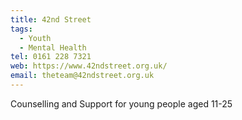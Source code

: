 ```yaml
---
title: 42nd Street
tags:
  - Youth
  - Mental Health
tel: 0161 228 7321
web: https://www.42ndstreet.org.uk/
email: theteam@42ndstreet.org.uk
---
```

Counselling and Support for young people aged 11-25
